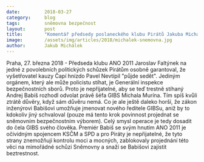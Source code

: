 ```yaml
---
date:         2018-03-27
category:     blog
tags:         sněmovna bezpečnost
layout:       post
title:        "Komentář předsedy poslaneckého klubu Pirátů Jakuba Michálka k dnešní schůzi o odvolání ředitele GIBS Murína"
image:        /assets/img/articles/2018/michalek-snemovna.jpg
author:       Jakub Michálek
---
```



Praha, 27. března 2018 - Předseda klubu ANO 2011 Jaroslav Faltýnek na jedné z povolebních politických schůzek Pirátům osobně garantoval, že vyšetřovatel kauzy Čapí hnízdo Pavel Nevtípil "půjde sedět". Jediným orgánem, který ale může policistu stíhat, je Generální inspekce bezpečnostních sborů. Proto je nepřijatelné, aby se teď trestně stíhaný Andrej Babiš rozhodl odvolat právě šéfa GIBS Michala Murína. Tím spíš kvůli ztrátě důvěry, když sám důvěru nemá. Co je ale ještě daleko horší, že zákon inženýrovi Babišovi umožňuje jmenovat nového ředitele GIBSu, aniž by to kdokoliv jiný schvaloval (pouze má tento krok povinnost projednat se sněmovním bezpečnostním výborem). Celý smysl operace je tedy dosadit do čela GIBS svého člověka. Premiér Babiš se svým hnutím ANO 2011 je očividným spojencem KSČM a SPD a pro Piráty je nepřijatelné, že tyto strany znemožňují kontrolu moci a mocných, zablokovaly projednání této věci na mimořádné schůzi Sněmovny a snaží se Babišovi zajistit beztrestnost.
